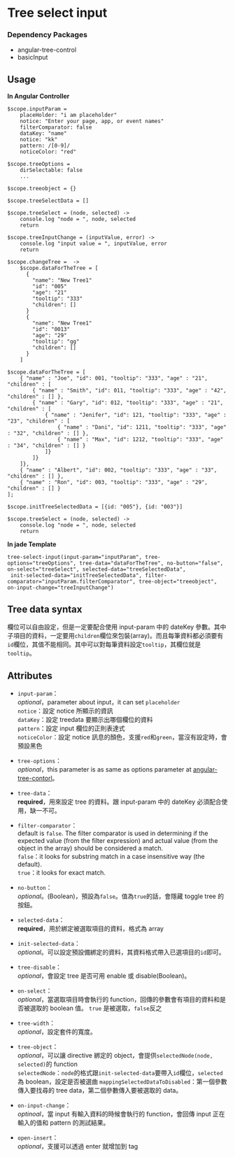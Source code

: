 # Tree select input
### Dependency Packages
* angular-tree-control
* basicInput

## Usage
**In Angular Controller**

	$scope.inputParam =
		placeHolder: "i am placeholder"
      	notice: "Enter your page, app, or event names"
		filterComparator: false
		dataKey: "name"
		notice: "kk"
		pattern: /[0-9]/
		noticeColor: "red"

	$scope.treeOptions =
		dirSelectable: false
		...

	$scope.treeobject = {}

	$scope.treeSelectData = []

	$scope.treeSelect = (node, selected) ->
		console.log "node = ", node, selected
		return

	$scope.treeInputChange = (inputValue, error) ->
		console.log "input value = ", inputValue, error
		return

	$scope.changeTree =  ->
		$scope.dataForTheTree = [
          {
            "name": "New Tree1"
            "id": "005"
            "age": "21"
            "tooltip": "333"
            "children": []
          }
          {
            "name": "New Tree1"
            "id": "0013"
            "age": "29"
            "tooltip": "gg"
            "children": []
          }
		]

	$scope.dataForTheTree = [
	    { "name" : "Joe", "id": 001, "tooltip": "333", "age" : "21", "children" : [
	        { "name" : "Smith", "id": 011, "tooltip": "333", "age" : "42", "children" : [] },
	        { "name" : "Gary", "id": 012, "tooltip": "333", "age" : "21", "children" : [
	            { "name" : "Jenifer", "id": 121, "tooltip": "333", "age" : "23", "children" : [
	                { "name" : "Dani", "id": 1211, "tooltip": "333", "age" : "32", "children" : [] },
	                { "name" : "Max", "id": 1212, "tooltip": "333", "age" : "34", "children" : [] }
	            ]}
	        ]}
	    ]},
	    { "name" : "Albert", "id": 002, "tooltip": "333", "age" : "33", "children" : [] },
	    { "name" : "Ron", "id": 003, "tooltip": "333", "age" : "29", "children" : [] }
	];
	
	$scope.initTreeSelectedData = [{id: "005"}, {id: "003"}]
	
	$scope.treeSelect = (node, selected) ->
	    console.log "node = ", node, selected
	    return

**In jade Template**

	tree-select-input(input-param="inputParam", tree-options="treeOptions", tree-data="dataForTheTree", no-button="false", on-select="treeSelect", selected-data="treeSelectedData",
	 init-selected-data="initTreeSelectedData", filter-comparator="inputParam.filterComparator", tree-object="treeobject", on-input-change="treeInputChange")

## Tree data syntax
欄位可以自由設定，但是一定要配合使用 input-param 中的 dateKey 參數。其中子項目的資料，一定要用`children`欄位來包裝(array)。而且每筆資料都必須要有`id`欄位，其值不能相同。其中可以對每筆資料設定`tooltip`，其欄位就是`tooltip`。


## Attributes
* `input-param`：  
	*optional*，parameter about input，it can set `placeholder`  
	`notice`：設定 notice 所顯示的資訊  
	`dataKey`：設定 treedata 要顯示出哪個欄位的資料  
	`pattern`：設定 input 欄位的正則表達式  
	`noticeColor`：設定 notice 訊息的顏色，支援`red`和`green`，當沒有設定時，會預設黑色  
	
* `tree-options`：  
	*optional*，this parameter is as same as options parameter at [angular-tree-contorl](https://github.com/wix/angular-tree-control#usage)。

* `tree-data`：  
	**required**，用來設定 tree 的資料。跟 input-param 中的 dateKey 必須配合使用，缺一不可。

* `filter-comparator`：  
 default is `false`. The filter comparator is used in determining if the expected value (from the filter expression) and actual value (from the object in the array) should be considered a match.  
	`false`：it looks for substring match in a case insensitive way (the default).  
	`true`：it looks for exact match. 

* `no-button`：  
	*optional*。(Boolean)，預設為`false`。值為`true`的話，會隱藏 toggle tree 的按鈕。

* `selected-data`：  
	**required**，用於綁定被選取項目的資料，格式為 array

* `init-selected-data`：  
	*optional*。可以設定預設備綁定的資料，其資料格式帶入已選項目的`id`即可。

* `tree-disable`：  
	*optional*，會設定 tree 是否可用 enable 或 disable(Boolean)。

* `on-select`：  
	*optional*，當選取項目時會執行的 function，回傳的參數會有項目的資料和是否被選取的 boolean 值。
	`true` 是被選取，`false`反之

* `tree-width`：  
	*optional*，設定套件的寬度。
	
* `tree-object`：  
	*optional*，可以讓 directive 綁定的 object，會提供`selectedNode(node, selected)`的 function  
	`selectedNode`：`node`的格式跟`init-selected-data`要帶入`id`欄位，`selected`為 boolean，設定是否被選曲
	`mappingSelectedDataToDisabled`：第一個參數傳入要找尋的 tree data，第二個參數傳入要被選取的 data。

* `on-input-change`：  
	*optinoal*，當 input 有輸入資料的時候會執行的 function，會回傳 input 正在輸入的值和 pattern 的測試結果。

* `open-insert`：  
	*optional*，支援可以透過 enter 就增加到 tag 







